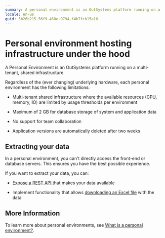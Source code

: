```yaml
---
summary: A personal environment is an OutSystems platform running on a shared infrastructure, with limited computing resources, max 2GB data, and no team collaboration.
locale: en-us
guid: 5b26b215-56f9-460e-9794-f4b7fcb15a16
---
```


# Personal environment hosting infrastructure under the hood

A Personal Environment is an OutSystems platform running on a multi-tenant, shared infrastructure.

Regardless of the (ever changing) underlying hardware, each personal environment has the following limitations:

* Multi-tenant shared infrastructure where the available resources (CPU, memory, IO) are limited by usage thresholds per environment

* Maximum of 2 GB for database storage of system and application data

* No support for team collaboration

* Application versions are automatically deleted after two weeks

## Extracting your data

In a personal environment, you can't directly access the front-end or database servers. This ensures you have the best possible experience.

If you want to extract your data, you can:

* [Expose a REST API ](https://success.outsystems.com/Documentation/11/Extensibility_and_Integration/REST/Expose_REST_APIs/Expose_a_REST_API) that makes your data available

* Implement functionality that allows [downloading an Excel file](https://success.outsystems.com/Documentation/How-to_Guides/Data/How_to_Export_Entity_Data_to_Excel) with the data

## More Information

To learn more about personal environments, see [What is a personal environment?](whats-a-personal.md).

